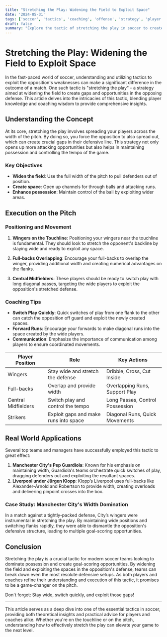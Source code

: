 ```yaml
---
title: "Stretching the Play: Widening the Field to Exploit Space"
date: '2024-05-31'
tags: ['soccer', 'tactics', 'coaching', 'offense', 'strategy', 'player development', 'football', 'formation', 'masterclass']
draft: false
summary: "Explore the tactic of stretching the play in soccer to create gaps in the opposition's defense, blending player knowledge with coaching wisdom to effectively utilize field space."
---
```


# Stretching the Play: Widening the Field to Exploit Space

In the fast-paced world of soccer, understanding and utilizing tactics to exploit the opposition's weaknesses can make a significant difference in the outcome of a match. One such tactic is "stretching the play" - a strategy aimed at widening the field to create gaps and opportunities in the opposing defense. This article delves into the intricacies of this tactic, blending player knowledge and coaching wisdom to provide comprehensive insights.

## Understanding the Concept

At its core, stretching the play involves spreading your players across the width of the pitch. By doing so, you force the opposition to also spread out, which can create crucial gaps in their defensive line. This strategy not only opens up more attacking opportunities but also helps in maintaining possession and controlling the tempo of the game.

### Key Objectives

- **Widen the field**: Use the full width of the pitch to pull defenders out of position.
- **Create space**: Open up channels for through balls and attacking runs.
- **Enhance possession**: Maintain control of the ball by exploiting wider areas.

## Execution on the Pitch

### Positioning and Movement

1. **Wingers on the Touchline**: Positioning your wingers near the touchline is fundamental. They should look to stretch the opponent's backline by staying wide and ready to exploit any space.

2. **Full-backs Overlapping**: Encourage your full-backs to overlap the winger, providing additional width and creating numerical advantages on the flanks.

3. **Central Midfielders**: These players should be ready to switch play with long diagonal passes, targeting the wide players to exploit the opposition's stretched defense.

### Coaching Tips

- **Switch Play Quickly**: Quick switches of play from one flank to the other can catch the opposition off guard and exploit the newly created spaces.
- **Forward Runs**: Encourage your forwards to make diagonal runs into the space created by the wide players.
- **Communication**: Emphasize the importance of communication among players to ensure coordinated movements.

| **Player Position** | **Role**                                      | **Key Actions**                         |
|---------------------|-----------------------------------------------|-----------------------------------------|
| Wingers             | Stay wide and stretch the defense             | Dribble, Cross, Cut Inside              |
| Full-backs          | Overlap and provide width                     | Overlapping Runs, Support Play          |
| Central Midfielders | Switch play and control the tempo             | Long Passes, Control Possession         |
| Strikers            | Exploit gaps and make runs into space         | Diagonal Runs, Quick Movements          |

## Real World Applications

Several top teams and managers have successfully employed this tactic to great effect:

1. **Manchester City's Pep Guardiola**: Known for his emphasis on maintaining width, Guardiola's teams orchestrate quick switches of play, dragging defenders out and exploiting the resultant spaces.
2. **Liverpool under Jürgen Klopp**: Klopp’s Liverpool uses full-backs like Alexander-Arnold and Robertson to provide width, creating overloads and delivering pinpoint crosses into the box.

### Case Study: Manchester City's Width Domination
In a match against a tightly-packed defense, City’s wingers were instrumental in stretching the play. By maintaining wide positions and switching flanks rapidly, they were able to dismantle the opposition's defensive structure, leading to multiple goal-scoring opportunities.

## Conclusion

Stretching the play is a crucial tactic for modern soccer teams looking to dominate possession and create goal-scoring opportunities. By widening the field and exploiting the spaces in the opposition's defense, teams can break down even the most resolute defensive setups. As both players and coaches refine their understanding and execution of this tactic, it promises to be a game-changer on the pitch.

Don't forget: Stay wide, switch quickly, and exploit those gaps!

---

This article serves as a deep dive into one of the essential tactics in soccer, providing both theoretical insights and practical advice for players and coaches alike. Whether you're on the touchline or on the pitch, understanding how to effectively stretch the play can elevate your game to the next level.
```